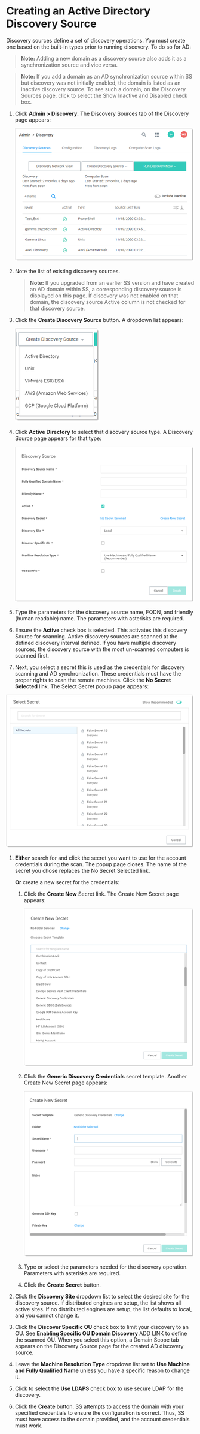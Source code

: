 [title]: # (Creating an AD Discovery Source)
[tags]: # (discovery,active directory,discovery source)
[priority]: # (1000)

# Creating an Active Directory Discovery Source

Discovery sources define a set of discovery operations. You must create one based on the built-in types prior to running discovery. To do so for AD:

> **Note:** Adding a new domain as a discovery source also adds it as a synchronization source and vice versa.

> **Note:** If you add a domain as an AD synchronization source within SS but discovery was not initially enabled, the domain is listed as an inactive discovery source. To see such a domain, on the Discovery Sources page, click to select the Show Inactive and Disabled check box.

1. Click **Admin \> Discovery**. The Discovery Sources tab of the Discovery page appears:

   ![image-20210128133932700](images/image-20210128133932700.png)

1. Note the list of existing discovery sources.

   > **Note:** If you upgraded from an earlier SS version and have created an AD domain within SS, a corresponding discovery source is displayed on this page. If discovery was not enabled on that domain, the discovery source Active column is not checked for that discovery source.

1. Click the **Create Discovery Source** button. A dropdown list appears:

   ![image-20210128134026808](images/image-20210128134026808.png)

1. Click **Active Directory** to select that discovery source type. A Discovery Source page appears for that type:

   ![image-20210128134113383](images/image-20210128134113383.png)

1. Type the parameters for the discovery source name, FQDN, and friendly (human readable) name. The parameters with asterisks are required.

1.  Ensure the **Active** check box is selected. This activates this discovery Source for scanning. Active discovery sources are scanned at the defined discovery interval defined. If you have multiple discovery sources, the discovery source with the most un-scanned computers is scanned first.

1.  Next, you select a secret this is used as the credentials for discovery scanning and AD synchronization. These credentials must have the proper rights to scan the remote machines. Click the **No Secret Selected** link. The Select Secret popup page appears:

   ![image-20210128134153370](images/image-20210128134153370.png)

1.  **Either** search for and click the secret you want to use for the account credentials during the scan. The popup page closes. The name of the secret you chose replaces the No Secret Selected link.
   
      **Or** create a new secret for the credentials:

      1. Click the **Create New** Secret link. The Create New Secret page appears:

         ![image-20210128134404389](images/image-20210128134404389.png)

      1. Click the **Generic Discovery Credentials** secret template. Another Create New Secret page appears:

         ![image-20210128134601427](images/image-20210128134601427.png)

      1. Type or select the parameters needed for the discovery operation. Parameters with asterisks are required.

      1. Click the **Create Secret** button.

1.  Click the **Discovery Site** dropdown list to select the desired site for the discovery source. If distributed engines are setup, the list shows all active sites. If no distributed engines are setup, the list defaults to local, and you cannot change it.

1. Click the **Discover Specific OU** check box to limit your discovery to an OU. See **Enabling Specific OU Domain Discovery** ADD LINK to define the scanned OU. When you select this option, a Domain Scope tab appears on the Discovery Source page for the created AD discovery source.

1. Leave the **Machine Resolution Type** dropdown list set to **Use Machine and Fully Qualified Name** unless you have a specific reason to change it.

1. Click to select the **Use LDAPS** check box to use secure LDAP for the discovery.

1. Click the **Create** button. SS attempts to access the domain with your specified credentials to ensure the configuration is correct. Thus, SS must have access to the domain provided, and the account credentials must work.
